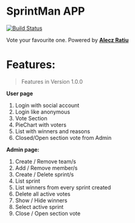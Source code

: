 
# SprintMan APP

[![Build Status](https://travis-ci.com/aleczratiu/sprint-winner.svg?token=drdsoPzGdV7pYWVpNyra&branch=master)](https://travis-ci.org/aleczratiu/sprint-winner)

Vote your favourite one.
Powered by **[Alecz Ratiu](https://twitter.com/aleczratiu)**

# Features:

> Features in Version 1.0.0

**User page**
 1. Login with social account
 2. Login like anonymous
 3. Vote Section
 4. PieChart with voters
 5. List with winners and reasons
 6. Closed/Open section vote from Admin

**Admin page:** 
 1. Create / Remove team/s
 2. Add / Remove member/s
 3. Create / Delete sprint/s
 4. List sprint
 5. List winners from every sprint created
 6. Delete all active votes
 7. Show / Hide winners
 8. Select active sprint
 9. Close / Open section vote
